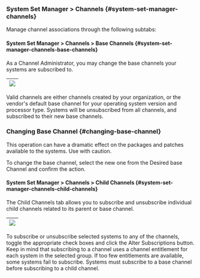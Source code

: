 ### System Set Manager &gt; Channels {#system-set-manager-channels}

Manage channel associations through the following subtabs:

#### System Set Manager &gt; Channels &gt; Base Channels {#system-set-manager-channels-base-channels}

As a Channel Administrator, you may change the base channels your systems are subscribed to.

| ![](systems_ssm_base_channels.png) |
| --- |

Valid channels are either channels created by your organization, or the vendor&#039;s default base channel for your operating system version and processor type. Systems will be unsubscribed from all channels, and subscribed to their new base channels.

### Changing Base Channel {#changing-base-channel}

This operation can have a dramatic effect on the packages and patches available to the systems. Use with caution.

To change the base channel, select the new one from the Desired base Channel and confirm the action.

#### System Set Manager &gt; Channels &gt; Child Channels {#system-set-manager-channels-child-channels}

The Child Channels tab allows you to subscribe and unsubscribe individual child channels related to its parent or base channel.

| ![](systems_ssm_child_subscriptions.png) |
| --- |

To subscribe or unsubscribe selected systems to any of the channels, toggle the appropriate check boxes and click the Alter Subscriptions button. Keep in mind that subscribing to a channel uses a channel entitlement for each system in the selected group. If too few entitlements are available, some systems fail to subscribe. Systems must subscribe to a base channel before subscribing to a child channel.